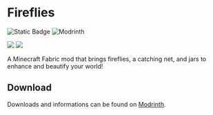# Fireflies
![Static Badge](https://img.shields.io/badge/Mod_Loader-Fabric-beige?&link=https%3A%2F%2Fmodrinth.com%2Fmod%2Ffabric-api)  <img src="https://img.shields.io/modrinth/dt/firefliies?logo=Modrinth&label=Modrinth%20Downloads&color=00af5c" alt="Modrinth">

<img src="https://i.imgur.com/a/UfHEC3h.png">
<img src="https://i.imgur.com/UdYVXR2.png">

A Minecraft Fabric mod that brings fireflies, a catching net, and jars to enhance and beautify your world!



## Download
Downloads and informations can be found on [Modrinth](https://modrinth.com/mod/firefliies).
